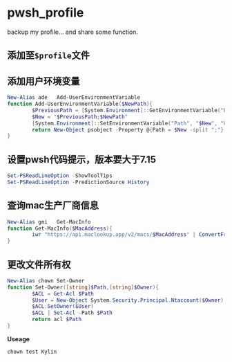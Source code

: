 # pwsh_profile
backup my profile... and share some function.
## 添加至`$profile`文件

## 添加用户环境变量
```powershell
New-Alias ade   Add-UserEnvironmentVariable
function Add-UserEnvironmentVariable($NewPath){
        $PreviousPath = [System.Environment]::GetEnvironmentVariable("Path", "User")
        $New = "$PreviousPath;$NewPath"
        [System.Environment]::SetEnvironmentVariable("Path", "$New", "User")
        return New-Object psobject -Property @{Path = $New -split ";"}
}
```
## 设置pwsh代码提示，版本要大于7.15
```powershell
Set-PSReadLineOption -ShowToolTips
Set-PSReadLineOption -PredictionSource History
```

## 查询mac生产厂商信息
```powershell
New-Alias gmi   Get-MacInfo
function Get-MacInfo($MacAddress){
        iwr "https://api.maclookup.app/v2/macs/$MacAddress" | ConvertFrom-Json
}
```


## 更改文件所有权
```powershell
New-Alias chown Set-Owner
function Set-Owner([string]$Path,[string]$Owner){
        $ACL = Get-Acl $Path
        $User = New-Object System.Security.Principal.Ntaccount($Owner)
        $ACL.SetOwner($User)
        $ACL | Set-Acl -Path $Path
        return acl $Path
}
```
**Useage**
```powershell
chown test Kylin
```
